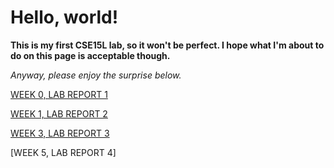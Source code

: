 # Hello, world!

**This is my first CSE15L lab, so it won't be perfect. I hope what I'm about to do on this page is acceptable though.**

_Anyway, please enjoy the surprise below._

[WEEK 0, LAB REPORT 1](https://yuimoz.github.io/cse15l-lab-reports/lab-report-1-week-0.html)

[WEEK 1, LAB REPORT 2](https://yuimoz.github.io/cse15l-lab-reports/lab-report-2-week-1.html)

[WEEK 3, LAB REPORT 3](https://yuimoz.github.io/cse15l-lab-reports/lab-report-3-week-3.html)

[WEEK 5, LAB REPORT 4]
